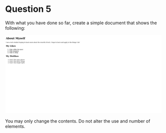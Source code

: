 # Question 5
With what you have done so far, create a simple document that shows the following:

![question 5 image](/images/questions/question-5.png)

You may only change the contents. Do not alter the use and number of elements.
